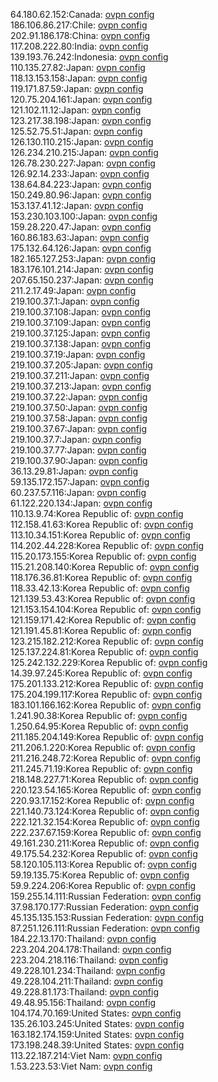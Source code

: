 64.180.62.152:Canada: [ovpn config](vpn/64_180_62_152.ovpn)  
186.106.86.217:Chile: [ovpn config](vpn/186_106_86_217.ovpn)  
202.91.186.178:China: [ovpn config](vpn/202_91_186_178.ovpn)  
117.208.222.80:India: [ovpn config](vpn/117_208_222_80.ovpn)  
139.193.76.242:Indonesia: [ovpn config](vpn/139_193_76_242.ovpn)  
110.135.27.82:Japan: [ovpn config](vpn/110_135_27_82.ovpn)  
118.13.153.158:Japan: [ovpn config](vpn/118_13_153_158.ovpn)  
119.171.87.59:Japan: [ovpn config](vpn/119_171_87_59.ovpn)  
120.75.204.161:Japan: [ovpn config](vpn/120_75_204_161.ovpn)  
121.102.11.12:Japan: [ovpn config](vpn/121_102_11_12.ovpn)  
123.217.38.198:Japan: [ovpn config](vpn/123_217_38_198.ovpn)  
125.52.75.51:Japan: [ovpn config](vpn/125_52_75_51.ovpn)  
126.130.110.215:Japan: [ovpn config](vpn/126_130_110_215.ovpn)  
126.234.210.215:Japan: [ovpn config](vpn/126_234_210_215.ovpn)  
126.78.230.227:Japan: [ovpn config](vpn/126_78_230_227.ovpn)  
126.92.14.233:Japan: [ovpn config](vpn/126_92_14_233.ovpn)  
138.64.84.223:Japan: [ovpn config](vpn/138_64_84_223.ovpn)  
150.249.80.96:Japan: [ovpn config](vpn/150_249_80_96.ovpn)  
153.137.41.12:Japan: [ovpn config](vpn/153_137_41_12.ovpn)  
153.230.103.100:Japan: [ovpn config](vpn/153_230_103_100.ovpn)  
159.28.220.47:Japan: [ovpn config](vpn/159_28_220_47.ovpn)  
160.86.183.63:Japan: [ovpn config](vpn/160_86_183_63.ovpn)  
175.132.64.126:Japan: [ovpn config](vpn/175_132_64_126.ovpn)  
182.165.127.253:Japan: [ovpn config](vpn/182_165_127_253.ovpn)  
183.176.101.214:Japan: [ovpn config](vpn/183_176_101_214.ovpn)  
207.65.150.237:Japan: [ovpn config](vpn/207_65_150_237.ovpn)  
211.2.17.49:Japan: [ovpn config](vpn/211_2_17_49.ovpn)  
219.100.37.1:Japan: [ovpn config](vpn/219_100_37_1.ovpn)  
219.100.37.108:Japan: [ovpn config](vpn/219_100_37_108.ovpn)  
219.100.37.109:Japan: [ovpn config](vpn/219_100_37_109.ovpn)  
219.100.37.125:Japan: [ovpn config](vpn/219_100_37_125.ovpn)  
219.100.37.138:Japan: [ovpn config](vpn/219_100_37_138.ovpn)  
219.100.37.19:Japan: [ovpn config](vpn/219_100_37_19.ovpn)  
219.100.37.205:Japan: [ovpn config](vpn/219_100_37_205.ovpn)  
219.100.37.211:Japan: [ovpn config](vpn/219_100_37_211.ovpn)  
219.100.37.213:Japan: [ovpn config](vpn/219_100_37_213.ovpn)  
219.100.37.22:Japan: [ovpn config](vpn/219_100_37_22.ovpn)  
219.100.37.50:Japan: [ovpn config](vpn/219_100_37_50.ovpn)  
219.100.37.58:Japan: [ovpn config](vpn/219_100_37_58.ovpn)  
219.100.37.67:Japan: [ovpn config](vpn/219_100_37_67.ovpn)  
219.100.37.7:Japan: [ovpn config](vpn/219_100_37_7.ovpn)  
219.100.37.77:Japan: [ovpn config](vpn/219_100_37_77.ovpn)  
219.100.37.90:Japan: [ovpn config](vpn/219_100_37_90.ovpn)  
36.13.29.81:Japan: [ovpn config](vpn/36_13_29_81.ovpn)  
59.135.172.157:Japan: [ovpn config](vpn/59_135_172_157.ovpn)  
60.237.57.116:Japan: [ovpn config](vpn/60_237_57_116.ovpn)  
61.122.220.134:Japan: [ovpn config](vpn/61_122_220_134.ovpn)  
110.13.9.74:Korea Republic of: [ovpn config](vpn/110_13_9_74.ovpn)  
112.158.41.63:Korea Republic of: [ovpn config](vpn/112_158_41_63.ovpn)  
113.10.34.151:Korea Republic of: [ovpn config](vpn/113_10_34_151.ovpn)  
114.202.44.228:Korea Republic of: [ovpn config](vpn/114_202_44_228.ovpn)  
115.20.173.155:Korea Republic of: [ovpn config](vpn/115_20_173_155.ovpn)  
115.21.208.140:Korea Republic of: [ovpn config](vpn/115_21_208_140.ovpn)  
118.176.36.81:Korea Republic of: [ovpn config](vpn/118_176_36_81.ovpn)  
118.33.42.13:Korea Republic of: [ovpn config](vpn/118_33_42_13.ovpn)  
121.139.53.43:Korea Republic of: [ovpn config](vpn/121_139_53_43.ovpn)  
121.153.154.104:Korea Republic of: [ovpn config](vpn/121_153_154_104.ovpn)  
121.159.171.42:Korea Republic of: [ovpn config](vpn/121_159_171_42.ovpn)  
121.191.45.81:Korea Republic of: [ovpn config](vpn/121_191_45_81.ovpn)  
123.215.182.212:Korea Republic of: [ovpn config](vpn/123_215_182_212.ovpn)  
125.137.224.81:Korea Republic of: [ovpn config](vpn/125_137_224_81.ovpn)  
125.242.132.229:Korea Republic of: [ovpn config](vpn/125_242_132_229.ovpn)  
14.39.97.245:Korea Republic of: [ovpn config](vpn/14_39_97_245.ovpn)  
175.201.133.212:Korea Republic of: [ovpn config](vpn/175_201_133_212.ovpn)  
175.204.199.117:Korea Republic of: [ovpn config](vpn/175_204_199_117.ovpn)  
183.101.166.162:Korea Republic of: [ovpn config](vpn/183_101_166_162.ovpn)  
1.241.90.38:Korea Republic of: [ovpn config](vpn/1_241_90_38.ovpn)  
1.250.64.95:Korea Republic of: [ovpn config](vpn/1_250_64_95.ovpn)  
211.185.204.149:Korea Republic of: [ovpn config](vpn/211_185_204_149.ovpn)  
211.206.1.220:Korea Republic of: [ovpn config](vpn/211_206_1_220.ovpn)  
211.216.248.72:Korea Republic of: [ovpn config](vpn/211_216_248_72.ovpn)  
211.245.71.19:Korea Republic of: [ovpn config](vpn/211_245_71_19.ovpn)  
218.148.227.71:Korea Republic of: [ovpn config](vpn/218_148_227_71.ovpn)  
220.123.54.165:Korea Republic of: [ovpn config](vpn/220_123_54_165.ovpn)  
220.93.17.152:Korea Republic of: [ovpn config](vpn/220_93_17_152.ovpn)  
221.140.73.124:Korea Republic of: [ovpn config](vpn/221_140_73_124.ovpn)  
222.121.32.154:Korea Republic of: [ovpn config](vpn/222_121_32_154.ovpn)  
222.237.67.159:Korea Republic of: [ovpn config](vpn/222_237_67_159.ovpn)  
49.161.230.211:Korea Republic of: [ovpn config](vpn/49_161_230_211.ovpn)  
49.175.54.232:Korea Republic of: [ovpn config](vpn/49_175_54_232.ovpn)  
58.120.105.113:Korea Republic of: [ovpn config](vpn/58_120_105_113.ovpn)  
59.19.135.75:Korea Republic of: [ovpn config](vpn/59_19_135_75.ovpn)  
59.9.224.206:Korea Republic of: [ovpn config](vpn/59_9_224_206.ovpn)  
159.255.14.111:Russian Federation: [ovpn config](vpn/159_255_14_111.ovpn)  
37.98.170.177:Russian Federation: [ovpn config](vpn/37_98_170_177.ovpn)  
45.135.135.153:Russian Federation: [ovpn config](vpn/45_135_135_153.ovpn)  
87.251.126.111:Russian Federation: [ovpn config](vpn/87_251_126_111.ovpn)  
184.22.13.170:Thailand: [ovpn config](vpn/184_22_13_170.ovpn)  
223.204.204.178:Thailand: [ovpn config](vpn/223_204_204_178.ovpn)  
223.204.218.116:Thailand: [ovpn config](vpn/223_204_218_116.ovpn)  
49.228.101.234:Thailand: [ovpn config](vpn/49_228_101_234.ovpn)  
49.228.104.211:Thailand: [ovpn config](vpn/49_228_104_211.ovpn)  
49.228.81.173:Thailand: [ovpn config](vpn/49_228_81_173.ovpn)  
49.48.95.156:Thailand: [ovpn config](vpn/49_48_95_156.ovpn)  
104.174.70.169:United States: [ovpn config](vpn/104_174_70_169.ovpn)  
135.26.103.245:United States: [ovpn config](vpn/135_26_103_245.ovpn)  
163.182.174.159:United States: [ovpn config](vpn/163_182_174_159.ovpn)  
173.198.248.39:United States: [ovpn config](vpn/173_198_248_39.ovpn)  
113.22.187.214:Viet Nam: [ovpn config](vpn/113_22_187_214.ovpn)  
1.53.223.53:Viet Nam: [ovpn config](vpn/1_53_223_53.ovpn)  
